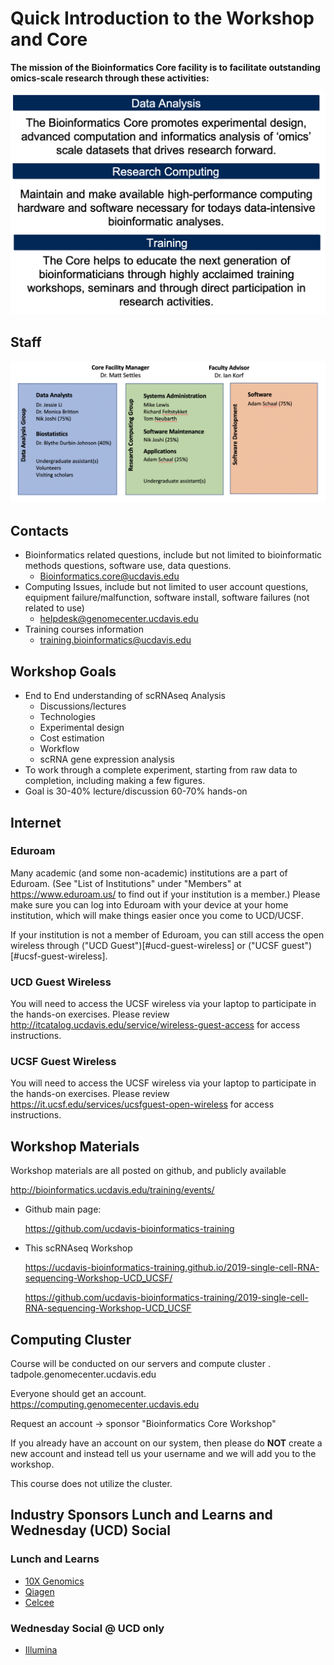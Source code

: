 # Quick Introduction to the Workshop and Core

__The mission of the Bioinformatics Core facility is to facilitate outstanding omics-scale research through these activities:__

 <img src="base_figures/welcome_figure1.png" alt="welcome_figure1" width="600px"/>

## Staff

 <img src="base_figures/welcome_figure2.png" alt="welcome_figure2" width="600px"/>

## Contacts

* Bioinformatics related questions, include but not limited to bioinformatic methods questions, software use, data questions.
  * Bioinformatics.core@ucdavis.edu
* Computing Issues, include but not limited to user account questions, equipment failure/malfunction, software install, software failures (not related to use)
  * helpdesk@genomecenter.ucdavis.edu
* Training courses information
  * training.bioinformatics@ucdavis.edu

## Workshop Goals

* End to End understanding of scRNAseq Analysis
  * Discussions/lectures
  * Technologies
  * Experimental design
  * Cost estimation
  * Workflow
  * scRNA gene expression analysis
* To work through a complete experiment, starting from raw data to completion, including making a few figures.
* Goal is 30-40% lecture/discussion 60-70% hands-on

## Internet

### Eduroam
Many academic (and some non-academic) institutions are a part of Eduroam. (See "List of Institutions" under "Members" at https://www.eduroam.us/ to find out if your institution is a member.) Please make sure you can log into Eduroam with your device at your home institution, which will make things easier once you come to UCD/UCSF.

If your institution is not a member of Eduroam, you can still access the open wireless through ("UCD Guest")[#ucd-guest-wireless] or ("UCSF guest")[#ucsf-guest-wireless].

### UCD Guest Wireless

You will need to access the UCSF wireless via your laptop to participate in the hands-on exercises. Please review http://itcatalog.ucdavis.edu/service/wireless-guest-access	for access instructions.

### UCSF Guest Wireless

You will need to access the UCSF wireless via your laptop to participate in the hands-on exercises. Please review https://it.ucsf.edu/services/ucsfguest-open-wireless for access instructions.

## Workshop Materials

Workshop materials are all posted on github, and publicly available

http://bioinformatics.ucdavis.edu/training/events/

* Github main page:

	https://github.com/ucdavis-bioinformatics-training

* This scRNAseq Workshop

  https://ucdavis-bioinformatics-training.github.io/2019-single-cell-RNA-sequencing-Workshop-UCD_UCSF/

  https://github.com/ucdavis-bioinformatics-training/2019-single-cell-RNA-sequencing-Workshop-UCD_UCSF

## Computing Cluster

Course will be conducted on our servers and compute cluster .  
tadpole.genomecenter.ucdavis.edu

Everyone should get an account.  
https://computing.genomecenter.ucdavis.edu	 

Request an account -> sponsor "Bioinformatics Core Workshop"

If you already have an account on our system, then please do **NOT** create a new account and instead tell us your username and we will add you to the workshop.

This course does not utilize the cluster.

## Industry Sponsors Lunch and Learns and Wednesday (UCD) Social

### Lunch and Learns

* [10X Genomics](https://www.10xgenomics.com/)
* [Qiagen](https://www.qiagen.com/us/)
* [Celcee](https://www.celsee.com/)

### Wednesday Social @ UCD only

* [Illumina](https://www.illumina.com/)
